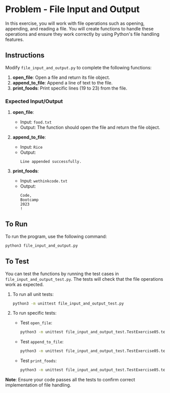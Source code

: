 # Problem - File Input and Output

In this exercise, you will work with file operations such as opening, appending, and reading a file. You will create functions to handle these operations and ensure they work correctly by using Python's file handling features.

## Instructions

Modify `file_input_and_output.py` to complete the following functions:

1. **open_file**: Open a file and return its file object.
2. **append_to_file**: Append a line of text to the file.
3. **print_foods**: Print specific lines (19 to 23) from the file.

### Expected Input/Output

1. **open_file**:
    - Input: `food.txt`
    - Output: The function should open the file and return the file object.

2. **append_to_file**:
    - Input: `Rice`
    - Output:
      ```
      Line appended successfully.
      ```

3. **print_foods**:
    - Input: `wethinkcode.txt`
    - Output:
      ```
      Code,
      Bootcamp
      2023
      !
      ```

## To Run

To run the program, use the following command:
```bash
python3 file_input_and_output.py
```

## To Test

You can test the functions by running the test cases in `file_input_and_output_test.py`. The tests will check that the file operations work as expected.

1. To run all unit tests:
   ```bash
   python3 -m unittest file_input_and_output_test.py
   ```

2. To run specific tests:
   - Test `open_file`:
     ```bash
     python3 -m unittest file_input_and_output_test.TestExercise05.test_open_file
     ```
   - Test `append_to_file`:
     ```bash
     python3 -m unittest file_input_and_output_test.TestExercise05.test_append_to_file
     ```
   - Test `print_foods`:
     ```bash
     python3 -m unittest file_input_and_output_test.TestExercise05.test_print_foods
     ```

**Note**: Ensure your code passes all the tests to confirm correct implementation of file handling.
